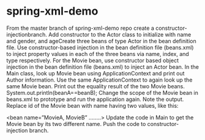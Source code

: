 # spring-xml-demo

From the master branch of spring-xml-demo repo create a constructor-injectionbranch. Add constructor to the Actor class to initialize with name and gender, and ageCreate three beans of type Actor in the bean definition file.  Use constructor-based injection in the bean definition file (beans.xml) to inject property values in each of the three beans via name, index, and type respectively. For the Movie bean, use constructor based object injection in the bean definition file (beans.xml) to inject an Actor bean. In the Main class, look up Movie bean using ApplicationContext and print out Author information. Use the same ApplicationContext to again look up the same Movie bean. Print out the equality result of the two Movie beans. System.out.println(beanA==beanB); Change the scope of the Movie bean in beans.xml to prototype and run the application again. Note the output. Replace id of the Movie bean with name having two values, like this: 

<bean name=”MovieA, MovieB” ........> 
Update the code in Main to get the Movie bean by its two different name. 
Push the code to constructor-injection branch. 
